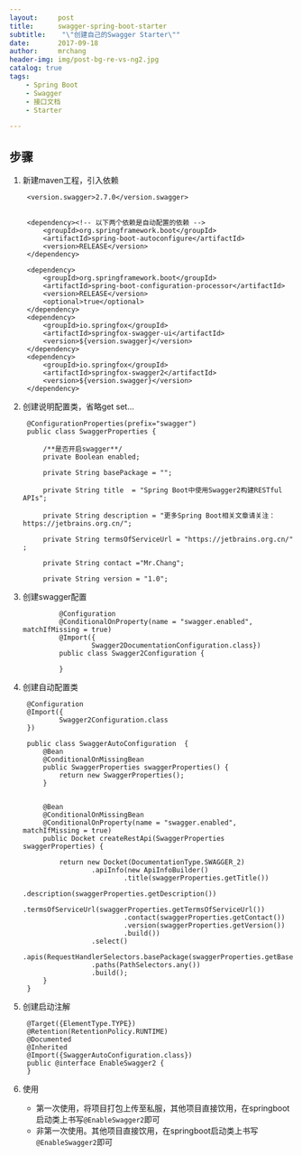 ```yaml
---
layout:     post
title:      swagger-spring-boot-starter
subtitle:    "\"创建自己的Swagger Starter\""
date:       2017-09-18
author:     mrchang
header-img: img/post-bg-re-vs-ng2.jpg
catalog: true
tags:
    - Spring Boot 
    - Swagger
    - 接口文档
    - Starter

---
```



## 步骤

1. 新建maven工程，引入依赖
	
		<version.swagger>2.7.0</version.swagger>


		<dependency><!-- 以下两个依赖是自动配置的依赖 -->
			<groupId>org.springframework.boot</groupId>
			<artifactId>spring-boot-autoconfigure</artifactId>
			<version>RELEASE</version>
		</dependency>

		<dependency>
			<groupId>org.springframework.boot</groupId>
			<artifactId>spring-boot-configuration-processor</artifactId>
			<version>RELEASE</version>
			<optional>true</optional>
		</dependency>
		<dependency>
			<groupId>io.springfox</groupId>
			<artifactId>springfox-swagger-ui</artifactId>
			<version>${version.swagger}</version>
		</dependency>
		<dependency>
			<groupId>io.springfox</groupId>
			<artifactId>springfox-swagger2</artifactId>
			<version>${version.swagger}</version>
		</dependency>
		
		
2. 创建说明配置类，省略get set...

		@ConfigurationProperties(prefix="swagger")
		public class SwaggerProperties {
		
		    /**是否开启swagger**/
		    private Boolean enabled;
		
		    private String basePackage = "";
		
		    private String title  = "Spring Boot中使用Swagger2构建RESTful APIs";
		
		    private String description = "更多Spring Boot相关文章请关注：https://jetbrains.org.cn/";
		
		    private String termsOfServiceUrl = "https://jetbrains.org.cn/" ;
		
		    private String contact ="Mr.Chang";
		
		    private String version = "1.0";
		    
3. 创建swagger配置

				@Configuration
				@ConditionalOnProperty(name = "swagger.enabled", matchIfMissing = true)
				@Import({
				        Swagger2DocumentationConfiguration.class})
				public class Swagger2Configuration {
				
				}
				

4. 创建自动配置类

		@Configuration
		@Import({
		        Swagger2Configuration.class
		})
		
		public class SwaggerAutoConfiguration  {
		    @Bean
		    @ConditionalOnMissingBean
		    public SwaggerProperties swaggerProperties() {
		        return new SwaggerProperties();
		    }
		
		
		    @Bean
		    @ConditionalOnMissingBean
		    @ConditionalOnProperty(name = "swagger.enabled", matchIfMissing = true)
		    public Docket createRestApi(SwaggerProperties swaggerProperties) {
		
		        return new Docket(DocumentationType.SWAGGER_2)
		                .apiInfo(new ApiInfoBuilder()
		                        .title(swaggerProperties.getTitle())
		                        .description(swaggerProperties.getDescription())
		                        .termsOfServiceUrl(swaggerProperties.getTermsOfServiceUrl())
		                        .contact(swaggerProperties.getContact())
		                        .version(swaggerProperties.getVersion())
		                        .build())
		                .select()
		                .apis(RequestHandlerSelectors.basePackage(swaggerProperties.getBasePackage()))
		                .paths(PathSelectors.any())
		                .build();
		    }
		}
		
		
5. 创建启动注解
	
		@Target({ElementType.TYPE})
		@Retention(RetentionPolicy.RUNTIME)
		@Documented
		@Inherited
		@Import({SwaggerAutoConfiguration.class})
		public @interface EnableSwagger2 {
		}
		
		
6. 使用
	* 第一次使用，将项目打包上传至私服，其他项目直接饮用，在springboot启动类上书写`@EnableSwagger2`即可
	* 非第一次使用。其他项目直接饮用，在springboot启动类上书写`@EnableSwagger2`即可
	
	
